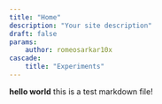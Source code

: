 ```yaml
---
title: "Home"
description: "Your site description"
draft: false
params:
    author: romeosarkar10x
cascade:
    title: "Experiments"
---
```


**hello world** this is a test markdown file!
